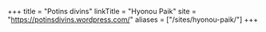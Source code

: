 +++
title = "Potins divins"
linkTitle = "Hyonou Paik"
site = "https://potinsdivins.wordpress.com/"
aliases = ["/sites/hyonou-paik/"]
+++